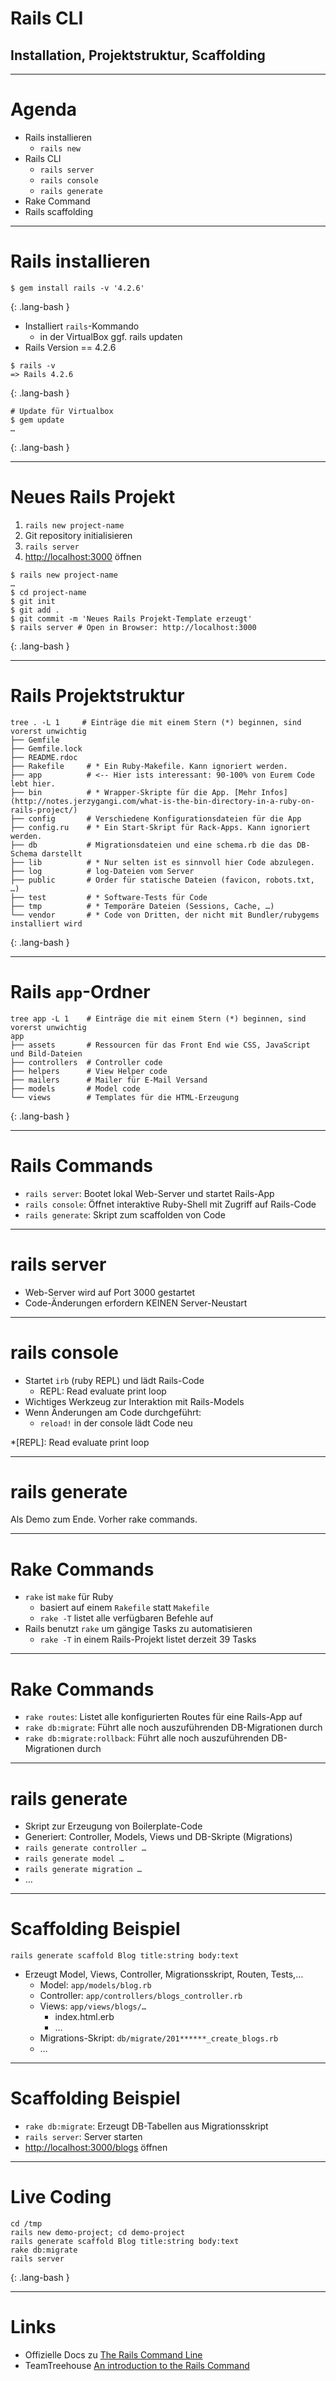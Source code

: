 <!--

Agenda:
- Rails Commands
  - rails new
- Ordnerstruktur
  - app/{models,controllers,views,mailers,assets,…}
- Rails Commands #2
  - rails server
  - rails console
- Rake Command

-->

# Rails CLI

## Installation, Projektstruktur, Scaffolding

---

# Agenda

* Rails installieren
  * `rails new`
* Rails CLI
  * `rails server`
  * `rails console`
  * `rails generate`
* Rake Command
* Rails scaffolding

---

# Rails installieren

~~~
$ gem install rails -v '4.2.6'
~~~
{: .lang-bash }

* Installiert `rails`-Kommando
  * in der VirtualBox ggf. rails updaten
* Rails Version == 4.2.6

~~~
$ rails -v
=> Rails 4.2.6
~~~
{: .lang-bash }

~~~
# Update für Virtualbox
$ gem update
…
~~~
{: .lang-bash }

---

# Neues Rails Projekt

1. `rails new project-name`
1. Git repository initialisieren
1. `rails server`
1. <http://localhost:3000> öffnen

~~~
$ rails new project-name
…
$ cd project-name
$ git init
$ git add .
$ git commit -m 'Neues Rails Projekt-Template erzeugt'
$ rails server # Open in Browser: http://localhost:3000
~~~
{: .lang-bash }

---

# Rails Projektstruktur

~~~
tree . -L 1     # Einträge die mit einem Stern (*) beginnen, sind vorerst unwichtig
├── Gemfile
├── Gemfile.lock
├── README.rdoc
├── Rakefile     # * Ein Ruby-Makefile. Kann ignoriert werden.
├── app          # <-- Hier ists interessant: 90-100% von Eurem Code lebt hier.
├── bin          # * Wrapper-Skripte für die App. [Mehr Infos](http://notes.jerzygangi.com/what-is-the-bin-directory-in-a-ruby-on-rails-project/)
├── config       # Verschiedene Konfigurationsdateien für die App
├── config.ru    # * Ein Start-Skript für Rack-Apps. Kann ignoriert werden.
├── db           # Migrationsdateien und eine schema.rb die das DB-Schema darstellt
├── lib          # * Nur selten ist es sinnvoll hier Code abzulegen.
├── log          # log-Dateien vom Server
├── public       # Order für statische Dateien (favicon, robots.txt, …)
├── test         # * Software-Tests für Code
├── tmp          # * Temporäre Dateien (Sessions, Cache, …)
└── vendor       # * Code von Dritten, der nicht mit Bundler/rubygems installiert wird
~~~
{: .lang-bash }

---

# Rails `app`-Ordner

~~~
tree app -L 1    # Einträge die mit einem Stern (*) beginnen, sind vorerst unwichtig
app
├── assets       # Ressourcen für das Front End wie CSS, JavaScript und Bild-Dateien
├── controllers  # Controller code
├── helpers      # View Helper code
├── mailers      # Mailer für E-Mail Versand
├── models       # Model code
└── views        # Templates für die HTML-Erzeugung
~~~
{: .lang-bash }

---

# Rails Commands

* `rails server`: Bootet lokal Web-Server und startet Rails-App
* `rails console`: Öffnet interaktive Ruby-Shell mit Zugriff auf Rails-Code
* `rails generate`: Skript zum scaffolden von Code

---

# rails server

* Web-Server wird auf Port 3000 gestartet
* Code-Änderungen erfordern KEINEN Server-Neustart

---

# rails console

* Startet `irb` (ruby REPL) und lädt Rails-Code
  * REPL: Read evaluate print loop
* Wichtiges Werkzeug zur Interaktion mit Rails-Models
* Wenn Änderungen am Code durchgeführt:
  * `reload!` in der console lädt Code neu

*[REPL]: Read evaluate print loop

---

# rails generate

Als Demo zum Ende. Vorher rake commands.

---

# Rake Commands

* `rake` ist `make` für Ruby
  * basiert auf einem `Rakefile` statt `Makefile`
  * `rake -T` listet alle verfügbaren Befehle auf
* Rails benutzt `rake` um gängige Tasks zu automatisieren
  * `rake -T` in einem Rails-Projekt listet derzeit 39 Tasks

---

# Rake Commands

* `rake routes`: Listet alle konfigurierten Routes für eine Rails-App auf
* `rake db:migrate`: Führt alle noch auszuführenden DB-Migrationen durch
* `rake db:migrate:rollback`: Führt alle noch auszuführenden DB-Migrationen durch

---

# rails generate

* Skript zur Erzeugung von Boilerplate-Code
* Generiert: Controller, Models, Views und DB-Skripte (Migrations)
* `rails generate controller …`
* `rails generate model …`
* `rails generate migration …`
* …

---

# Scaffolding Beispiel

`rails generate scaffold Blog title:string body:text`

* Erzeugt Model, Views, Controller, Migrationsskript, Routen, Tests,…
  * Model: `app/models/blog.rb`
  * Controller: `app/controllers/blogs_controller.rb`
  * Views: `app/views/blogs/…`
      * index.html.erb
      * …
  * Migrations-Skript: `db/migrate/201******_create_blogs.rb`
  * …

---

# Scaffolding Beispiel

* `rake db:migrate`: Erzeugt DB-Tabellen aus Migrationsskript
* `rails server`: Server starten
* <http://localhost:3000/blogs> öffnen

---

# Live Coding

~~~
cd /tmp
rails new demo-project; cd demo-project
rails generate scaffold Blog title:string body:text
rake db:migrate
rails server
~~~
{: .lang-bash }

---

# Links

* Offizielle Docs zu [The Rails Command Line](http://guides.rubyonrails.org/v3.2/command_line.html)
* TeamTreehouse [An introduction to the Rails Command](http://blog.teamtreehouse.com/introduction-rails-command)
